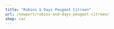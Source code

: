 ```yaml
---
title: "Robins & Days Peugeot Citroen"
url: /newport/robins-and-days-peugeot-citroen/
shop: car
---
```

